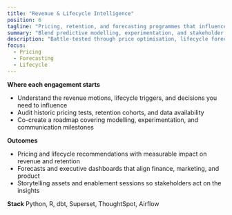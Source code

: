 ```yaml
---
title: "Revenue & Lifecycle Intelligence"
position: 6
tagline: "Pricing, retention, and forecasting programmes that influence the P&L."
summary: "Blend predictive modelling, experimentation, and stakeholder storytelling to unlock revenue and customer lifetime value."
description: "Battle-tested through price optimisation, lifecycle forecasts, and exec reporting delivered for Xcelirate and global gaming brands."
focus:
  - Pricing
  - Forecasting
  - Lifecycle
---
```


**Where each engagement starts**
- Understand the revenue motions, lifecycle triggers, and decisions you need to influence
- Audit historic pricing tests, retention cohorts, and data availability
- Co-create a roadmap covering modelling, experimentation, and communication milestones

**Outcomes**
- Pricing and lifecycle recommendations with measurable impact on revenue and retention
- Forecasts and executive dashboards that align finance, marketing, and product
- Storytelling assets and enablement sessions so stakeholders act on the insights

**Stack**
Python, R, dbt, Superset, ThoughtSpot, Airflow
